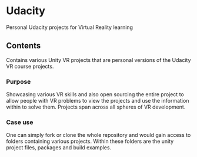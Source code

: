 # Udacity
Personal Udacity projects for Virtual Reality learning
## Contents
Contains various Unity VR projects that are personal versions of the Udacity VR course projects.
### Purpose
Showcasing various VR skills and also open sourcing the entire project to allow people with VR problems to view the projects and use the information within to solve them. Projects span across all spheres of VR development.
### Case use
One can simply fork or clone the whole repository and would gain access to folders containing various projects. Within these folders are the unity project files, packages and build examples.
